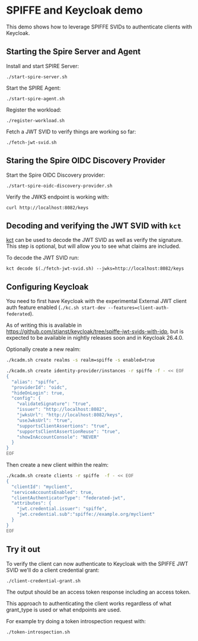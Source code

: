 # SPIFFE and Keycloak demo

This demo shows how to leverage SPIFFE SVIDs to authenticate clients with Keycloak.

## Starting the Spire Server and Agent

Install and start SPIRE Server:
```shell
./start-spire-server.sh
```

Start the SPIRE Agent:
```shell
./start-spire-agent.sh
```

Register the workload:
```shell
./register-workload.sh
```

Fetch a JWT SVID to verify things are working so far:
```shell
./fetch-jwt-svid.sh
```

## Staring the Spire OIDC Discovery Provider

Start the Spire OIDC Discovery provider:
```shell
./start-spire-oidc-discovery-provider.sh
```

Verify the JWKS endpoint is working with:
```shell
curl http://localhost:8082/keys
```

## Decoding and verifying the JWT SVID with `kct`

[kct](https://github.com/stianst/keycloak-tokens-cli) can be used to decode the JWT SVID as well as verify the signature. This step is optional, but will allow you to see what claims are included.

To decode  the JWT SVID run:
```shell
kct decode $(./fetch-jwt-svid.sh) --jwks=http://localhost:8082/keys
```

## Configuring Keycloak

You need to first have Keycloak with the experimental External JWT client auth feature enabled (`./kc.sh start-dev --features=client-auth-federated`).

As of writing this is available in https://github.com/stianst/keycloak/tree/spiffe-jwt-svids-with-idp, but is expected to be available in nightly releases soon and in Keycloak 26.4.0.

Optionally create a new realm:
```bash
./kcadm.sh create realms -s realm=spiffe -s enabled=true
```

```bash
./kcadm.sh create identity-provider/instances -r spiffe -f - << EOF
{
  "alias": "spiffe",
  "providerId": "oidc",
  "hideOnLogin": true,
  "config": {
    "validateSignature": "true",
    "issuer": "http://localhost:8082",
    "jwksUrl": "http://localhost:8082/keys",
    "useJwksUrl": "true",
    "supportsClientAssertions": "true",
    "supportsClientAssertionReuse": "true",
    "showInAccountConsole": "NEVER"
  }
}
EOF
```

Then create a new client within the realm:
```bash
./kcadm.sh create clients -r spiffe  -f - << EOF
{
  "clientId": "myclient",
  "serviceAccountsEnabled": true,
  "clientAuthenticatorType": "federated-jwt",
  "attributes": {
    "jwt.credential.issuer": "spiffe",
    "jwt.credential.sub":"spiffe://example.org/myclient"
  }
}
EOF
```

## Try it out

To verify the client can now authenticate to Keycloak with the SPIFFE JWT SVID we'll do a client credential grant:
```shell
./client-credential-grant.sh
```

The output should be an access token response including an access token.

This approach to authenticating the client works regardless of what grant_type is used or what endpoints are used.

For example try doing a token introspection request with:
```shell
./token-introspection.sh
```
